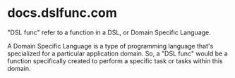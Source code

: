 # docs.dslfunc.com


"DSL func"  refer to a function in a DSL, or Domain Specific Language. 

A Domain Specific Language is a type of programming language that's specialized for a particular application domain. So, a "DSL func" would be a function specifically created to perform a specific task or tasks within this domain.
